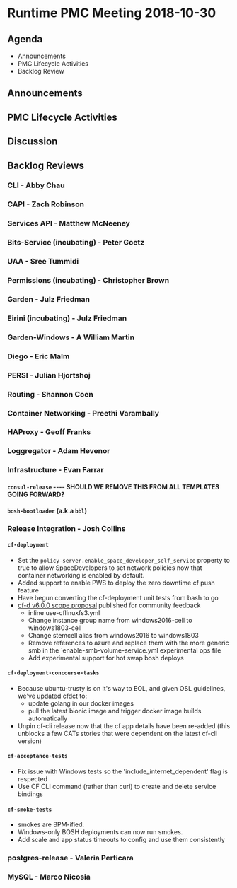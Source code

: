 # Runtime PMC Meeting 2018-10-30

## Agenda

* Announcements
* PMC Lifecycle Activities
* Backlog Review


## Announcements


## PMC Lifecycle Activities


## Discussion


## Backlog Reviews

### CLI - Abby Chau


### CAPI - Zach Robinson


### Services API - Matthew McNeeney


### Bits-Service (incubating) - Peter Goetz


### UAA - Sree Tummidi


### Permissions (incubating) - Christopher Brown


### Garden - Julz Friedman


### Eirini (incubating) - Julz Friedman


### Garden-Windows - A William Martin


### Diego - Eric Malm


### PERSI - Julian Hjortshoj


### Routing - Shannon Coen


### Container Networking - Preethi Varambally


### HAProxy - Geoff Franks


### Loggregator - Adam Hevenor


### Infrastructure - Evan Farrar

#### `consul-release` ---- SHOULD WE REMOVE THIS FROM ALL TEMPLATES GOING FORWARD?


#### `bosh-bootloader` (a.k.a `bbl`)


### Release Integration - Josh Collins

#### `cf-deployment`
- Set the `policy-server.enable_space_developer_self_service` property to true to allow SpaceDevelopers to set network policies now that container networking is enabled by default.
- Added support to enable PWS to deploy the zero downtime cf push feature
- Have begun converting the cf-deployment unit tests from bash to go
- [cf-d v6.0.0 scope proposal](https://docs.google.com/document/d/1LMr2Ik5T_3lY99I6CBE5_1-hRRixBlDPPqKxh-rARR0/edit?usp=sharing) published for community feedback
  - inline use-cflinuxfs3.yml
  - Change instance group name from windows2016-cell to windows1803-cell
  - Change stemcell alias from windows2016 to windows1803
  - Remove references to azure and replace them with the more generic smb in the `enable-smb-volume-service.yml experimental ops file
  - Add experimental support for hot swap bosh deploys


#### `cf-deployment-concourse-tasks`
- Because ubuntu-trusty is on it's way to EOL, and given OSL guidelines, we've updated cfdct to:
  - update golang in our docker images
  - pull the latest bionic image and trigger docker image builds automatically
- Unpin cf-cli release now that the cf app details have been re-added (this unblocks a few CATs stories that were dependent on the latest cf-cli version)


#### `cf-acceptance-tests`
- Fix issue with Windows tests so the 'include_internet_dependent' flag is respected
- Use CF CLI command (rather than curl) to create and delete service bindings

#### `cf-smoke-tests`
- smokes are BPM-ified.
- Windows-only BOSH deployments can now run smokes.
- Add scale and app status timeouts to config and use them consistently


### postgres-release - Valeria Perticara


### MySQL - Marco Nicosia
